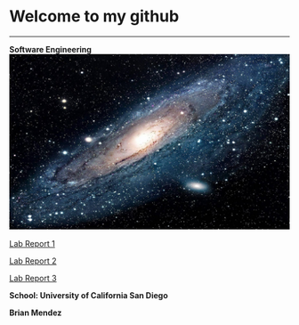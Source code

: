 # Welcome to my github
---
**Software Engineering**
![Image](image.jpeg)

[Lab Report 1](lab-report-1-week-2.md) <br/>

[Lab Report 2](https://b1mendez.github.io/Week4_LabReport/)

[Lab Report 3](https://b1mendez.github.io/Week6-LabReport/)

**School: University of California San Diego**

**Brian Mendez**
